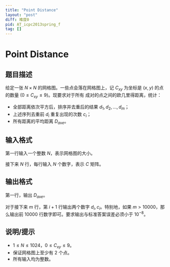 ```yaml
---
title: "Point Distance"
layout: "post"
diff: 难度0
pid: AT_icpc2013spring_f
tag: []
---
```


# Point Distance

## 题目描述

给定一张 $N \times N$ 的网格图。一些点会落在网格图上，记 $C_{xy}$ 为坐标是 $(x, y)$ 的点的数量 ($0 \le C_{xy} \le 9$)。现要求对于所有 成对的点之间的欧几里得距离，统计：
- 全部距离依次平方后，排序并去重后的结果 $d_1, d_2, \ldots, d_m$；
- 上述序列去重前 $d_i$ 重复出现的次数 $c_i$；
- 所有距离的平均距离 $D_{ave}$。

## 输入格式

第一行输入一个整数 $N$，表示网格图的大小。

接下来 $N$ 行，每行输入 $N$ 个数字，表示 $C$ 矩阵。

## 输出格式

第一行，输出 $D_{ave}$。

对于接下来 $m$ 行，第 $i + 1$ 行输出两个数字 $d_i, c_i$。特别地，如果 $m > 10000$，那么输出前 $10000$ 行数字即可。要求输出与标准答案误差必须小于 $10^{-8}$。

## 说明/提示

- $1 \le N \le 1024$，$0 \le C_{xy} \le 9$。
- 保证网格图上至少有 $2$ 个点。
- 所有输入均为整数。

